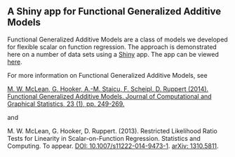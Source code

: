 ## A Shiny app for Functional Generalized Additive Models
Functional Generalized Additive Models are a class of models we developed for flexible scalar on function regression.  The
approach is demonstrated here on a number of data sets using a [Shiny](http://shiny.rstudio.com/) app.  The app can be viewed 
[here](https://fgam.shinyapps.io/fgam/).

For more information on Functional Generalized Additive Models, see 

[M. W. McLean, G. Hooker, A.-M. Staicu, F. Scheipl, D. Ruppert (2014). Functional Generalized Additive Models. 
Journal of Computational and Graphical Statistics, 23 (1), pp. 249-269.](http://www.ncbi.nlm.nih.gov/pmc/articles/PMC3982924/)

and

M. W. McLean, G. Hooker, D. Ruppert. (2013). Restricted Likelihood Ratio Tests for Linearity in 
Scalar-on-Function Regression. Statistics and Computing. To appear. 
[DOI: 10.1007/s11222-014-9473-1](http://dx.doi.org/10.1007/s11222-014-9473-1).  [arXiv: 1310.5811](http://arxiv.org/abs/1310.5811).


